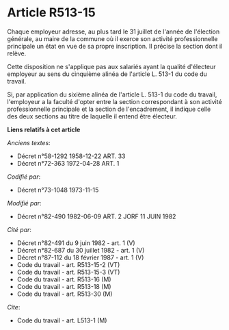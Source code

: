 # Article R513-15

Chaque employeur adresse, au plus tard le 31 juillet de l'année de l'élection générale, au maire de la commune où il exerce
son activité professionnelle principale un état en vue de sa propre inscription. Il précise la section dont il relève.

Cette disposition ne s'applique pas aux salariés ayant la qualité d'électeur employeur au sens du cinquième alinéa de
l'article L. 513-1 du code du travail.

Si, par application du sixième alinéa de l'article L. 513-1 du code du travail, l'employeur a la faculté d'opter entre la
section correspondant à son activité professionnelle principale et la section de l'encadrement, il indique celle des deux
sections au titre de laquelle il entend être électeur.

**Liens relatifs à cet article**

_Anciens textes_:

  - Décret n°58-1292 1958-12-22 ART. 33
  - Décret n°72-363 1972-04-28 ART. 1

_Codifié par_:

  - Décret n°73-1048 1973-11-15

_Modifié par_:

  - Décret n°82-490 1982-06-09 ART. 2 JORF 11 JUIN 1982

_Cité par_:

  - Décret n°82-491 du 9 juin 1982 - art. 1 (V)
  - Décret n°82-687 du 30 juillet 1982 - art. 1 (V)
  - Décret n°87-112 du 18 février 1987 - art. 1 (V)
  - Code du travail - art. R513-15-2 (VT)
  - Code du travail - art. R513-15-3 (VT)
  - Code du travail - art. R513-16 (M)
  - Code du travail - art. R513-18 (M)
  - Code du travail - art. R513-30 (M)

_Cite_:

  - Code du travail - art. L513-1 (M)
